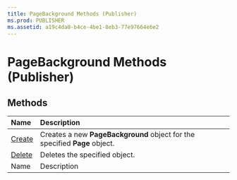 ```yaml
---
title: PageBackground Methods (Publisher)
ms.prod: PUBLISHER
ms.assetid: a19c4da0-b4ce-4be1-8eb3-77e97664e6e2
---
```



# PageBackground Methods (Publisher)

## Methods



|**Name**|**Description**|
|:-----|:-----|
| [Create](pagebackground-create-method-publisher.md)|Creates a new  **PageBackground** object for the specified **Page** object.|
| [Delete](pagebackground-delete-method-publisher.md)|Deletes the specified object.|
|Name|Description|

